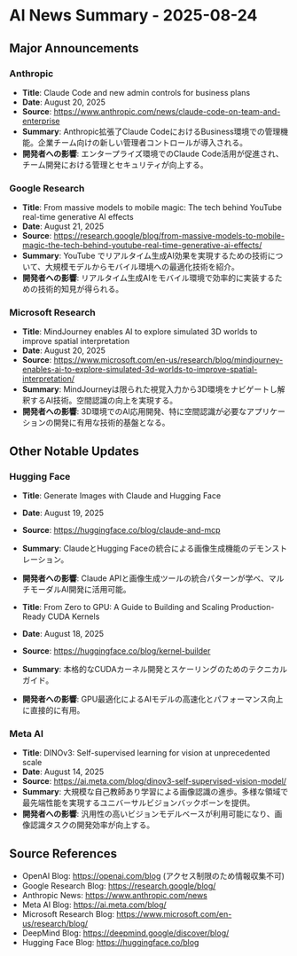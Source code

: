 # AI News Summary - 2025-08-24

## Major Announcements

### Anthropic
- **Title**: Claude Code and new admin controls for business plans
- **Date**: August 20, 2025
- **Source**: https://www.anthropic.com/news/claude-code-on-team-and-enterprise
- **Summary**: Anthropic拡張了Claude CodeにおけるBusiness環境での管理機能。企業チーム向けの新しい管理者コントロールが導入される。
- **開発者への影響**: エンタープライズ環境でのClaude Code活用が促進され、チーム開発における管理とセキュリティが向上する。

### Google Research
- **Title**: From massive models to mobile magic: The tech behind YouTube real-time generative AI effects
- **Date**: August 21, 2025
- **Source**: https://research.google/blog/from-massive-models-to-mobile-magic-the-tech-behind-youtube-real-time-generative-ai-effects/
- **Summary**: YouTube でリアルタイム生成AI効果を実現するための技術について、大規模モデルからモバイル環境への最適化技術を紹介。
- **開発者への影響**: リアルタイム生成AIをモバイル環境で効率的に実装するための技術的知見が得られる。

### Microsoft Research
- **Title**: MindJourney enables AI to explore simulated 3D worlds to improve spatial interpretation
- **Date**: August 20, 2025
- **Source**: https://www.microsoft.com/en-us/research/blog/mindjourney-enables-ai-to-explore-simulated-3d-worlds-to-improve-spatial-interpretation/
- **Summary**: MindJourneyは限られた視覚入力から3D環境をナビゲートし解釈するAI技術。空間認識の向上を実現する。
- **開発者への影響**: 3D環境でのAI応用開発、特に空間認識が必要なアプリケーションの開発に有用な技術的基盤となる。

## Other Notable Updates

### Hugging Face
- **Title**: Generate Images with Claude and Hugging Face
- **Date**: August 19, 2025
- **Source**: https://huggingface.co/blog/claude-and-mcp
- **Summary**: ClaudeとHugging Faceの統合による画像生成機能のデモンストレーション。
- **開発者への影響**: Claude APIと画像生成ツールの統合パターンが学べ、マルチモーダルAI開発に活用可能。

- **Title**: From Zero to GPU: A Guide to Building and Scaling Production-Ready CUDA Kernels
- **Date**: August 18, 2025
- **Source**: https://huggingface.co/blog/kernel-builder
- **Summary**: 本格的なCUDAカーネル開発とスケーリングのためのテクニカルガイド。
- **開発者への影響**: GPU最適化によるAIモデルの高速化とパフォーマンス向上に直接的に有用。

### Meta AI
- **Title**: DINOv3: Self-supervised learning for vision at unprecedented scale
- **Date**: August 14, 2025
- **Source**: https://ai.meta.com/blog/dinov3-self-supervised-vision-model/
- **Summary**: 大規模な自己教師あり学習による画像認識の進歩。多様な領域で最先端性能を実現するユニバーサルビジョンバックボーンを提供。
- **開発者への影響**: 汎用性の高いビジョンモデルベースが利用可能になり、画像認識タスクの開発効率が向上する。

## Source References
- OpenAI Blog: https://openai.com/blog (アクセス制限のため情報収集不可)
- Google Research Blog: https://research.google/blog/
- Anthropic News: https://www.anthropic.com/news
- Meta AI Blog: https://ai.meta.com/blog/
- Microsoft Research Blog: https://www.microsoft.com/en-us/research/blog/
- DeepMind Blog: https://deepmind.google/discover/blog/
- Hugging Face Blog: https://huggingface.co/blog
